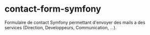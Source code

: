 # contact-form-symfony

Formulaire de contact Symfony permettant d'envoyer des mails a des services (Direction, Developpeurs, Communication, ...).
